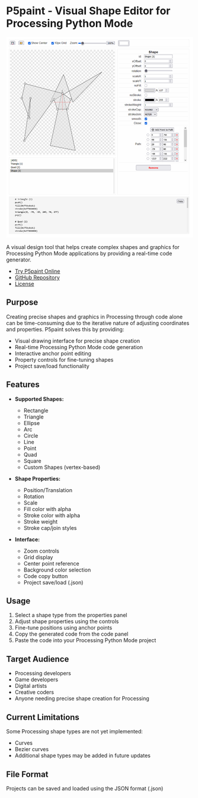 # P5paint - Visual Shape Editor for Processing Python Mode

![P5paint Screenshot](screenshot.png)

A visual design tool that helps create complex shapes and graphics for Processing Python Mode applications by providing a real-time code generator.

- [Try P5paint Online](https://derdere.github.io/P5paint/)
- [GitHub Repository](https://github.com/derDere/P5paint)
- [License](LICENSE)

## Purpose

Creating precise shapes and graphics in Processing through code alone can be time-consuming due to the iterative nature of adjusting coordinates and properties. P5paint solves this by providing:

- Visual drawing interface for precise shape creation
- Real-time Processing Python Mode code generation
- Interactive anchor point editing
- Property controls for fine-tuning shapes
- Project save/load functionality

## Features

- **Supported Shapes:**
  - Rectangle
  - Triangle
  - Ellipse
  - Arc
  - Circle
  - Line
  - Point
  - Quad
  - Square
  - Custom Shapes (vertex-based)

- **Shape Properties:**
  - Position/Translation
  - Rotation
  - Scale
  - Fill color with alpha
  - Stroke color with alpha
  - Stroke weight
  - Stroke cap/join styles

- **Interface:**
  - Zoom controls
  - Grid display
  - Center point reference
  - Background color selection
  - Code copy button
  - Project save/load (.json)

## Usage

1. Select a shape type from the properties panel
2. Adjust shape properties using the controls
3. Fine-tune positions using anchor points
4. Copy the generated code from the code panel
5. Paste the code into your Processing Python Mode project

## Target Audience

- Processing developers
- Game developers
- Digital artists
- Creative coders
- Anyone needing precise shape creation for Processing

## Current Limitations

Some Processing shape types are not yet implemented:
- Curves
- Bezier curves
- Additional shape types may be added in future updates

## File Format

Projects can be saved and loaded using the JSON format (.json)
